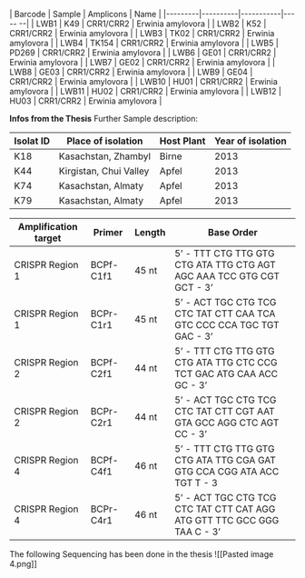 | Barcode | Sample |  Amplicons | Name |
|---------|----------|-----------|----- --|
| LWB1 | K49 | CRR1/CRR2 | Erwinia amylovora |
| LWB2 | K52 | CRR1/CRR2 | Erwinia amylovora |
| LWB3 | TK02 | CRR1/CRR2 | Erwinia amylovora |
| LWB4 | TK154 | CRR1/CRR2 | Erwinia amylovora |
| LWB5 | PD269 | CRR1/CRR2 | Erwinia amylovora |
| LWB6 | GE01 | CRR1/CRR2 | Erwinia amylovora |
| LWB7 | GE02 | CRR1/CRR2 | Erwinia amylovora |
| LWB8 | GE03 | CRR1/CRR2 | Erwinia amylovora |
| LWB9 | GE04 | CRR1/CRR2 | Erwinia amylovora |
| LWB10 | HU01 | CRR1/CRR2 | Erwinia amylovora |
| LWB11 | HU02 | CRR1/CRR2 | Erwinia amylovora |
| LWB12 | HU03 | CRR1/CRR2 | Erwinia amylovora |

**Infos from the Thesis**
Further Sample description:

| Isolat ID | Place of isolation | Host Plant | Year of isolation | 
|----------|-------------------|------------|------------------|
| K18 | Kasachstan, Zhambyl | Birne | 2013 | 
| K44 | Kirgistan, Chui Valley | Apfel | 2013 | 
| K74 | Kasachstan, Almaty | Apfel| 2013 |
| K79 | Kasachstan, Almaty | Apfel | 2013 | 

| Amplification target | Primer |Length | Base Order | 
|----------------------|-------|------|----------------|
| CRISPR Region 1 | BCPf-C1f1 | 45 nt | 5’ - TTT CTG TTG GTG CTG ATA TTG CTG AGT AGC AAA TCC GTG CGT GCT - 3’ |
| CRISPR Region 1 | BCPr-C1r1 | 45 nt | 5’ - ACT TGC CTG TCG CTC TAT CTT CAA TCA GTC CCC CCA TGC TGT GAC - 3’ |
| CRISPR Region 2 | BCPf-C2f1 | 44 nt | 5’ - TTT CTG TTG GTG CTG ATA TTG CTC CCG TCT GAC ATG CAA ACC GC - 3’ |
| CRISPR Region 2 | BCPr-C2r1 |44 nt | 5’ - ACT TGC CTG TCG CTC TAT CTT CGT AAT GTA GCC AGG CTC AGT CC - 3’ |
| CRISPR Region 4 | BCPf-C4f1 | 46 nt | 5’ - TTT CTG TTG GTG CTG ATA TTG CGA GAT GTG CCA CGG ATA ACC TGT T - 3 | 
| CRISPR Region 4 | BCPr-C4r1 | 46 nt | 5’ - ACT TGC CTG TCG CTC TAT CTT CAT AGG ATG GTT TTC GCC GGG TAA C - 3’ |

The following Sequencing has been done in the thesis
![[Pasted image 4.png]]